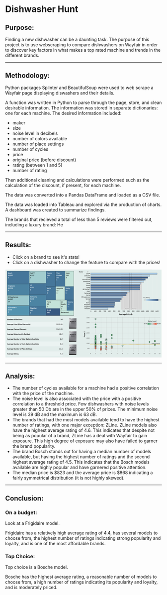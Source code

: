 # Dishwasher Hunt

## Purpose: 
Finding a new dishwasher can be a daunting task. The purpose of this project is to use webscraping to compare dishwashers on Wayfair in order to discover key factors in what makes a top rated machine and trends in the different brands. 

________________________________________________________________________________________

## Methodology:

Python packages Splinter and BeautifulSoup were used to web scrape a Wayfair page displaying diswashers and their details. 

A function was written in Python to parse through the page, store, and clean desirable information. The information was stored in separate dictionaries: one for each machine. The desired information included:
  * maker
  * size
  * noise level in decibels
  * number of colors available
  * number of place settings 
  * number of cycles
  * price
  * original price (before discount)
  * rating (between 1 and 5)
  * number of rating

Then additional cleaning and calculations were performed such as the calculation of the discount, if present, for each machine. 

The data was converted into a Pandas DataFrame and loaded as a CSV file. 

The data was loaded into Tableau and explored via the production of charts. A dashboard was created to summarize findings.

The brands that recieved a total of less than 5 reviews were filtered out, including a luxury brand: He


________________________________________________________________________________________

## Results:

* Click on a brand to see it's stats! 
* Click on a dishwasher to change the feature to compare with the prices! 

![TableauDash](TableauResources/TableauDash_dish.png)

________________________________________________________________________________________

## Analysis:

* The number of cycles available for a machine had a positive correlation with the price of the machine. 
* The noise level is also associated with the price with a positive correlation to a threshold price. Few dishwashers with noise levels greater than 50 Db are in the upper 50% of prices. The minimum noise level is 39 dB and the maximum is 63 dB. 
* The brands that had the most models available tend to have the highest number of ratings, with one major exception: ZLine. ZLine models also have the highest average rating of 4.6. This indicates that despite not being as popular of a brand, ZLine has a deal with Wayfair to gain exposure. This high degree of exposure may also have failed to garner the brand popularity. 
* The brand Bosch stands out for having a median number of models available, but having the highest number of ratings and the second highest average rating of 4.5. This indicates that the Bosch models available are highly popular and have garnered positive attention. 
* The median price is $823 and the average price is $868 indicating a fairly symmetrical distribution (it is not highly skewed). 

________________________________________________________________________________________

## Conclusion:

### On a budget: 

Look at a Frigidaire model.

Frigidaire has a relatively high average rating of 4.4, has several models to choose from, the highest number of ratings indicating strong popularity and loyalty, and is one of the most affordable brands. 

### Top Choice: 
Top choice is a Bosche model. 

Bosche has the highest average rating, a reasonable number of models to choose from, a high number of ratings indicating its popularity and loyalty, and is moderately priced. 
